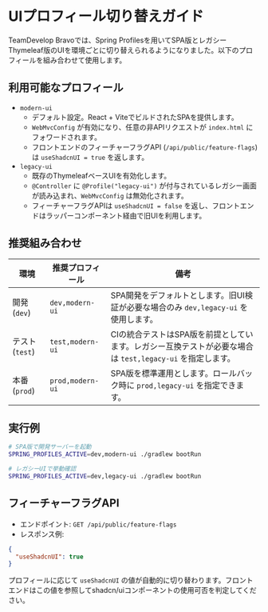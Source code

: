 # UIプロフィール切り替えガイド

TeamDevelop Bravoでは、Spring Profilesを用いてSPA版とレガシーThymeleaf版のUIを環境ごとに切り替えられるようになりました。以下のプロフィールを組み合わせて使用します。

## 利用可能なプロフィール

- `modern-ui`
  - デフォルト設定。React + ViteでビルドされたSPAを提供します。
  - `WebMvcConfig` が有効になり、任意の非APIリクエストが `index.html` にフォワードされます。
  - フロントエンドのフィーチャーフラグAPI (`/api/public/feature-flags`) は `useShadcnUI = true` を返します。
- `legacy-ui`
  - 既存のThymeleafベースUIを有効化します。
  - `@Controller` に `@Profile("legacy-ui")` が付与されているレガシー画面が読み込まれ、`WebMvcConfig` は無効化されます。
  - フィーチャーフラグAPIは `useShadcnUI = false` を返し、フロントエンドはラッパーコンポーネント経由で旧UIを利用します。

## 推奨組み合わせ

| 環境 | 推奨プロフィール | 備考 |
| ---- | ---------------- | ---- |
| 開発 (`dev`) | `dev,modern-ui` | SPA開発をデフォルトとします。旧UI検証が必要な場合のみ `dev,legacy-ui` を使用します。 |
| テスト (`test`) | `test,modern-ui` | CIの統合テストはSPA版を前提としています。レガシー互換テストが必要な場合は `test,legacy-ui` を指定します。 |
| 本番 (`prod`) | `prod,modern-ui` | SPA版を標準運用とします。ロールバック時に `prod,legacy-ui` を指定できます。 |

## 実行例

```bash
# SPA版で開発サーバーを起動
SPRING_PROFILES_ACTIVE=dev,modern-ui ./gradlew bootRun

# レガシーUIで挙動確認
SPRING_PROFILES_ACTIVE=dev,legacy-ui ./gradlew bootRun
```

## フィーチャーフラグAPI

- エンドポイント: `GET /api/public/feature-flags`
- レスポンス例:

```json
{
  "useShadcnUI": true
}
```

プロフィールに応じて `useShadcnUI` の値が自動的に切り替わります。フロントエンドはこの値を参照してshadcn/uiコンポーネントの使用可否を判定してください。

